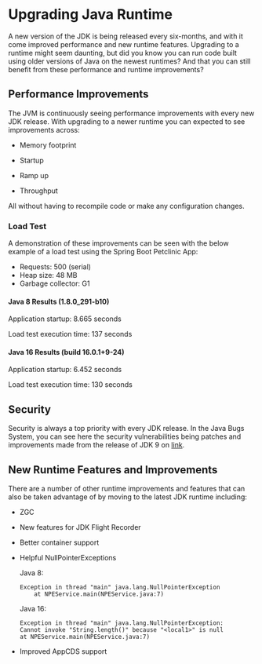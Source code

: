 # Upgrading Java Runtime	

A new version of the JDK is being released every six-months, and with it come improved performance and new runtime features. Upgrading to a runtime might seem daunting, but did you know you can run code built using older versions of Java on the newest runtimes? And that you can still benefit from these performance and runtime improvements? 

## Performance Improvements

The JVM is continuously seeing performance improvements with every new JDK release. With upgrading to a newer runtime you can expected to see improvements across: 

* Memory footprint

* Startup

* Ramp up

* Throughput

All without having to recompile code or make any configuration changes.

### Load Test

A demonstration of these improvements can be seen with the below example of a load test using the Spring Boot Petclinic App:

* Requests: 500 (serial)
* Heap size: 48 MB
* Garbage collector: G1

#### Java 8 Results (1.8.0_291-b10)
Application startup: 8.665 seconds

Load test execution time: 137 seconds

#### Java 16 Results (build 16.0.1+9-24)
Application startup: 6.452 seconds

Load test execution time: 130 seconds

## Security

Security is always a top priority with every JDK release. In the Java Bugs System, you can see here the security vulnerabilities being patches and improvements made from the release of JDK 9 on [link](https://bugs.openjdk.java.net/browse/JDK-8159528?jql=text%20~%20%22security%22%20and%20resolution%20%3D%20Fixed%20and%20status%20%3D%20Resolved%20and%20fixVersion%20%3E%3D%209).

## New Runtime Features and Improvements

There are a number of other runtime improvements and features that can also be taken advantage of by moving to the latest JDK runtime including:

* ZGC 
* New features for JDK Flight Recorder
* Better container support 
* Helpful NullPointerExceptions

  Java 8:
  
	```
	Exception in thread "main" java.lang.NullPointerException
		at NPEService.main(NPEService.java:7)
	```

  Java 16:
  
	```
	Exception in thread "main" java.lang.NullPointerException: 
	Cannot invoke "String.length()" because "<local1>" is null
	at NPEService.main(NPEService.java:7)
	```

* Improved AppCDS support
